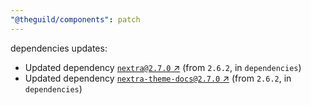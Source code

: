 ```yaml
---
"@theguild/components": patch
---
```

dependencies updates:
  - Updated dependency [`nextra@2.7.0` ↗︎](https://www.npmjs.com/package/nextra/v/2.7.0) (from `2.6.2`, in `dependencies`)
  - Updated dependency [`nextra-theme-docs@2.7.0` ↗︎](https://www.npmjs.com/package/nextra-theme-docs/v/2.7.0) (from `2.6.2`, in `dependencies`)
